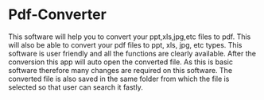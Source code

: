 # Pdf-Converter
This software will help you to convert your ppt,xls,jpg,etc files to pdf. This will also be able to convert your pdf files to ppt, xls, jpg, etc types.
This software is user friendly and all the functions are clearly available. After the conversion this app will auto open the converted file.
As this is basic software therefore many changes are required on this software.
The converted file is also saved in the same folder from which the file is selected so that user can search it fastly.
